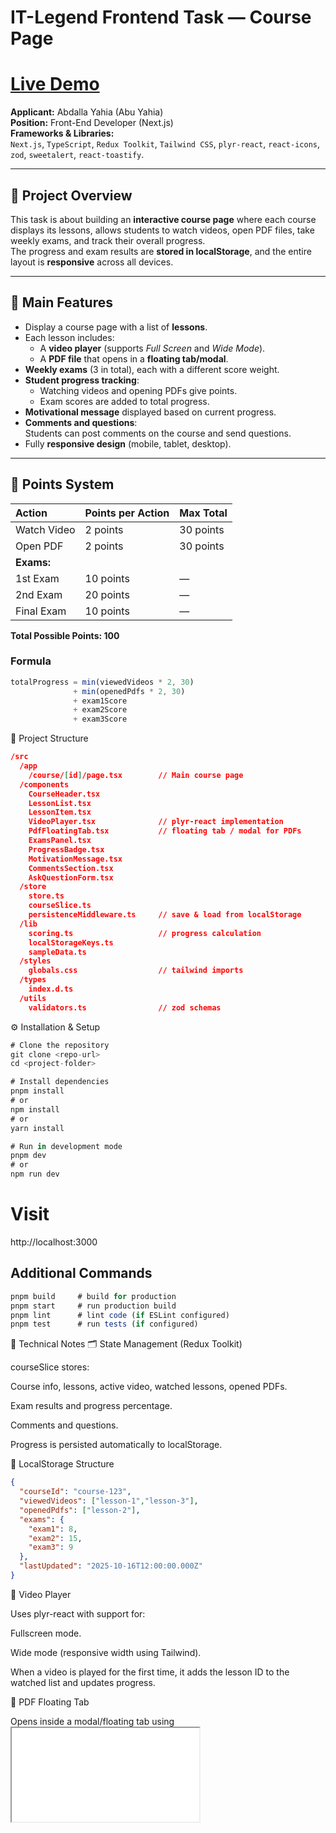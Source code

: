 # IT-Legend Frontend Task — Course Page 

# [Live Demo](https://it-legend-task-ten.vercel.app/courses/course-details-2)
**Applicant:** Abdalla Yahia (Abu Yahia)  
**Position:** Front-End Developer (Next.js)  
**Frameworks & Libraries:**  
`Next.js`, `TypeScript`, `Redux Toolkit`, `Tailwind CSS`, `plyr-react`, `react-icons`, `zod`, `sweetalert`, `react-toastify`.

---

## 📘 Project Overview  
This task is about building an **interactive course page** where each course displays its lessons, allows students to watch videos, open PDF files, take weekly exams, and track their overall progress.  
The progress and exam results are **stored in localStorage**, and the entire layout is **responsive** across all devices.

---

## 🎯 Main Features
- Display a course page with a list of **lessons**.
- Each lesson includes:
  - A **video player** (supports *Full Screen* and *Wide Mode*).
  - A **PDF file** that opens in a **floating tab/modal**.
- **Weekly exams** (3 in total), each with a different score weight.
- **Student progress tracking**:
  - Watching videos and opening PDFs give points.
  - Exam scores are added to total progress.
- **Motivational message** displayed based on current progress.
- **Comments and questions**:  
  Students can post comments on the course and send questions.
- Fully **responsive design** (mobile, tablet, desktop).

---

## 🧮 Points System

| Action | Points per Action | Max Total |
|:--------|:------------------|:-----------|
| Watch Video | 2 points | 30 points |
| Open PDF | 2 points | 30 points |
| **Exams:** |  |  |
| 1st Exam | 10 points | — |
| 2nd Exam | 20 points | — |
| Final Exam | 10 points | — |

**Total Possible Points: 100**

### Formula
```ts
totalProgress = min(viewedVideos * 2, 30)
              + min(openedPdfs * 2, 30)
              + exam1Score
              + exam2Score
              + exam3Score
```

🧱 Project Structure
```json
/src
  /app
    /course/[id]/page.tsx        // Main course page
  /components
    CourseHeader.tsx
    LessonList.tsx
    LessonItem.tsx
    VideoPlayer.tsx              // plyr-react implementation
    PdfFloatingTab.tsx           // floating tab / modal for PDFs
    ExamsPanel.tsx
    ProgressBadge.tsx
    MotivationMessage.tsx
    CommentsSection.tsx
    AskQuestionForm.tsx
  /store
    store.ts
    courseSlice.ts
    persistenceMiddleware.ts     // save & load from localStorage
  /lib
    scoring.ts                   // progress calculation
    localStorageKeys.ts
    sampleData.ts
  /styles
    globals.css                  // tailwind imports
  /types
    index.d.ts
  /utils
    validators.ts                // zod schemas
```

⚙️ Installation & Setup
```js
# Clone the repository
git clone <repo-url>
cd <project-folder>

# Install dependencies
pnpm install
# or
npm install
# or
yarn install

# Run in development mode
pnpm dev
# or
npm run dev
```
# Visit
http://localhost:3000

## Additional Commands

```js
pnpm build     # build for production
pnpm start     # run production build
pnpm lint      # lint code (if ESLint configured)
pnpm test      # run tests (if configured)
```
🧩 Technical Notes
🗂 State Management (Redux Toolkit)

courseSlice stores:

Course info, lessons, active video, watched lessons, opened PDFs.

Exam results and progress percentage.

Comments and questions.

Progress is persisted automatically to localStorage.

💾 LocalStorage Structure

```json
{
  "courseId": "course-123",
  "viewedVideos": ["lesson-1","lesson-3"],
  "openedPdfs": ["lesson-2"],
  "exams": {
    "exam1": 8,
    "exam2": 15,
    "exam3": 9
  },
  "lastUpdated": "2025-10-16T12:00:00.000Z"
}
```

🎥 Video Player

Uses plyr-react with support for:

Fullscreen mode.

Wide mode (responsive width using Tailwind).

When a video is played for the first time, it adds the lesson ID to the watched list and updates progress.

📄 PDF Floating Tab

Opens inside a modal/floating tab using <iframe src={pdfUrl} />.

When a PDF is opened, that lesson ID is added to the openedPdfs list.

💬 Comments & Questions

Stored locally in localStorage.

On submission, shows confirmation via react-toastify or sweetalert.

✅ Validation

Uses zod to validate forms, comments, and exam inputs.

💅 Responsiveness

Built entirely with Tailwind CSS.

Works seamlessly on mobile, tablet, and desktop.

Uses grid/flex layout with responsive classes (sm, md, lg, xl).

🧠 Reviewer Checklist

 Lessons list renders correctly on all screens.

 Video player supports fullscreen and wide mode.

 PDF modal opens correctly and counts towards progress.

 Progress updates automatically when videos/PDFs/exams are completed.

 Exams update total progress based on the scoring system.

 Motivational message changes dynamically by progress percentage.

 Comments and questions persist in localStorage.

 Redux Toolkit is properly used for state management.

 Validation handled with zod.

 Notifications handled with react-toastify or sweetalert.

 Fully responsive layout with Tailwind.

💬 Motivational Messages by Progress %
Progress Range	Message
0–24%	“Great start! Keep going, every step counts 💪”
25–49%	“Good progress — stay consistent 🚀”
50–79%	“Awesome work! You’re moving fast 🔥”
80–99%	“Almost there! Finish strong ✅”
100%	“Congratulations! You’ve completed the course 🎉”

🧪 Sample Data

```js
export const sampleCourse = {
  id: 'course-123',
  title: 'React + Next.js Practical Course',
  lessons: [
    { id: 'lesson-1', title: 'Introduction', videoUrl: '...', pdfUrl: '...' },
    { id: 'lesson-2', title: 'Setup & Basics', videoUrl: '...', pdfUrl: '...' },
  ],
  exams: [
    { id: 'exam1', week: 1, maxScore: 10 },
    { id: 'exam2', week: 2, maxScore: 20 },
    { id: 'exam3', week: 3, maxScore: 10 },
  ]
};

```

🚀 Future Improvements

Sync progress and comments to a backend API.

Support multi-user progress tracking.

Load video/PDF content from a CDN (e.g., Cloudinary).

Add testing (Jest + RTL) for logic and components.

Create an Admin dashboard for managing comments & exams.

🧾 Summary

This project demonstrates a modern, interactive learning experience using Next.js and TypeScript.
It includes:

Video and PDF handling,

Exam progress tracking,

Dynamic motivational feedback,

Comment and question management,

And full offline persistence via localStorage.

The implementation showcases solid frontend architecture, clean UI, and state synchronization with Redux Toolkit and Tailwind CSS.

## 👨‍💻 Developer

**This project was fully developed by Abdalla Yahia as a frontend technical task for IT-Legend company.**

- The entire frontend development, including state management and UI logic, was built independently using **Next.js**, **TypeScript**, and **Redux Toolkit**.
- The project was designed to demonstrate advanced frontend architecture, responsive design, and interactive user experience.
- All logic related to student progress, exams, motivational messages, and floating PDF/video views was implemented from scratch.

📍 **Location:** Beni-Suef, Egypt  
📧 **Email:** abdallayahia75@gmail.com  
🔗 **LinkedIn:** [linkedin.com/in/abdalla-yahia](https://linkedin.com/in/abdalla-yahia)  
💻 **GitHub:** [github.com/abdalla-yahia](https://github.com/abdalla-yahia)  
📱 **Phone:** +2012-111-00554
